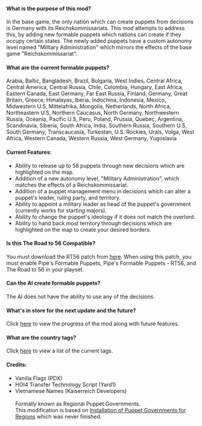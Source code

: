 #### What is the purpose of this mod?
In the base game, the only nation which can create puppets from decisions is Germany with its Reichskommissariats. This mod attempts to address this, by adding new formable puppets which nations can create if they occupy certain states. The newly added puppets have a custom autonomy level named "Military Administration" which mirrors the effects of the base game "Reichskommissariat".
#### What are the current formable puppets?
Arabia, Baltic, Bangladesh, Brazil, Bulgaria, West Indies, Central Africa, Central America, Central Russia, Chile, Colombia, Hungary, East Africa, Eastern Canada, East Germany, Far East Russia, Finland, Germany, Great Britain, Greece, Himalayas, Iberia, Indochina, Indonesia, Mexico, Midwestern U.S, Mittelafrika, Mongolia, Netherlands, North Africa, Northeastern U.S, Northern Caucasus, North Germany, Northwestern Russia, Oceania, Pacific U.S, Peru, Poland, Prussia, Quebec, Argentina, Scandinavia, Siberia, South Africa, India, Southern Russia, Southern U.S, South Germany, Transcaucasia, Turkestan, U.S. Rockies, Urals, Volga, West Africa, Western Canada, Western Russia, West Germany, Yugoslavia
#### Current Features:
- Ability to release up to 58 puppets through new decisions which are highlighted on the map.
- Addition of a new autonomy level, "Military Administration", which matches the effects of a Reichskommissariat.
- Addition of a puppet management menu in decisions which can alter a puppet's leader, ruling party, and territory.
- Ability to appoint a military leader as head of the puppet's government (currently works for starting majors).
- Ability to change the puppet's ideology if it does not match the overlord.
- Ability to hand back most territory through decisions which are highlighted on the map to create your desired borders.
#### Is this The Road to 56 Compatible?
You must download the RT56 patch from [here](https://steamcommunity.com/sharedfiles/filedetails/?id=2249537694). When using this patch, you must enable Pipe's Formable Puppets, Pipe's Formable Puppets - RT56, and The Road to 56 in your playset.
#### Can the AI create formable puppets?
The AI does not have the ability to use any of the decisions.
#### What's in store for the next update and the future?
Click [here](https://trello.com/b/iWKmwAuP/p%C3%ADp%C3%A9s-formable-puppets) to view the progress of the mod along with future features.
#### What are the country tags?
Click [here](https://github.com/felipe-alvarezv/pfp/blob/master/common/country_tags/pfp_countries.txt) to view a list of the current tags.
#### Credits:
- Vanilla Flags (PDX)
- HOI4 Transfer Technology Script (Yard1)
- Vietnamese Names (Kaiserreich Developers)\
\
Formally known as Regional Puppet Governments.\
This modification is based on [Installation of Puppet Governments for Regions](https://steamcommunity.com/sharedfiles/filedetails/?id=1521542000) which was never finished.